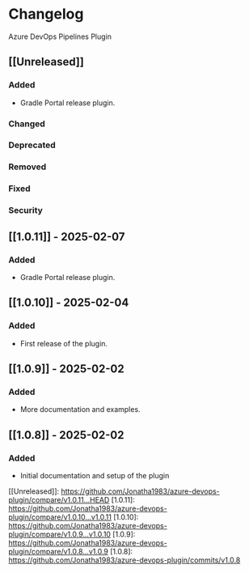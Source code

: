 # Changelog

Azure DevOps Pipelines Plugin

## [[Unreleased]]

### Added

- Gradle Portal release plugin. 

### Changed

### Deprecated

### Removed

### Fixed

### Security

## [[1.0.11]] - 2025-02-07

### Added

- Gradle Portal release plugin.

## [[1.0.10]] - 2025-02-04

### Added

- First release of the plugin.

## [[1.0.9]] - 2025-02-02

### Added

- More documentation and examples.

## [[1.0.8]] - 2025-02-02

### Added

- Initial documentation and setup of the plugin

[[Unreleased]]: https://github.com/Jonatha1983/azure-devops-plugin/compare/v1.0.11...HEAD
[1.0.11]: https://github.com/Jonatha1983/azure-devops-plugin/compare/v1.0.10...v1.0.11
[1.0.10]: https://github.com/Jonatha1983/azure-devops-plugin/compare/v1.0.9...v1.0.10
[1.0.9]: https://github.com/Jonatha1983/azure-devops-plugin/compare/v1.0.8...v1.0.9
[1.0.8]: https://github.com/Jonatha1983/azure-devops-plugin/commits/v1.0.8
